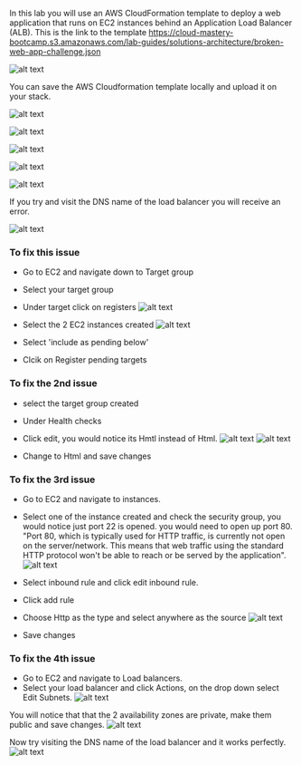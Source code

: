 In this lab you will use an AWS CloudFormation template to deploy a web application that runs on EC2 instances behind an Application Load Balancer (ALB).
This is the link to the template 
https://cloud-mastery-bootcamp.s3.amazonaws.com/lab-guides/solutions-architecture/broken-web-app-challenge.json

![alt text](Capture0.PNG)

You can save the AWS Cloudformation template locally and upload it on your stack.

![alt text](Capture1.PNG)

![alt text](Capture2.PNG)

![alt text](Capture3.PNG)

![alt text](Capture4.PNG)

![alt text](Capture5.PNG)

If you try and visit the DNS name of the load balancer you will receive an error.

![alt text](Capture.PNG)

### To fix this issue

* Go to EC2 and navigate down to Target group
* Select your target group 
* Under target click on registers
![alt text](Capture6.PNG)

* Select the 2 EC2 instances created
![alt text](Capture7.PNG)

* Select 'include as pending below'
* Clcik on Register pending targets 

### To fix the 2nd issue
* select the target group created 
* Under Health checks
* Click edit, you would notice its Hmtl instead of Html. 
![alt text](Capture8.PNG)
![alt text](Capture9.PNG)

* Change to Html and save changes 

### To fix the 3rd issue
* Go to EC2 and navigate to instances.
* Select one of the instance created and check the security group, you would notice just port 22 is opened. you would need to open up port 80.
"Port 80, which is typically used for HTTP traffic, is currently not open on the server/network. This means that web traffic using the standard HTTP protocol won't be able to reach or be served by the application".
![alt text](Capture10.PNG)

* Select inbound rule and click edit inbound rule.
* Click add rule 
* Choose Http as the type and select anywhere as the source
![alt text](Capture11.PNG)
* Save changes 

### To fix the 4th issue
* Go to EC2 and navigate to Load balancers.
* Select your load balancer and click Actions, on the drop down select Edit Subnets.
![alt text](Capture12.PNG)

You will notice that that the 2 availability zones are private, make them public and save changes.
![alt text](Capture13.PNG)

Now try visiting the DNS name of the load balancer and it works perfectly.
![alt text](Capture14.PNG)